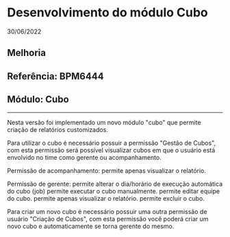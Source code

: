 # Desenvolvimento do módulo Cubo
30/06/2022
## Melhoria
## Referência: BPM6444
## Módulo: Cubo
***

Nesta versão foi implementado um novo módulo "cubo" que permite criação de relatórios customizados.

Para utilizar o cubo é necessário possuir a permissão "Gestão de Cubos", com esta permissão será possível visualizar cubos em que o usuário está envolvido no time como gerente ou acompanhamento.

Permissão de acompanhamento:
    permite apenas visualizar o relatório.

Permissão de gerente:
    permite alterar o dia/horário de execução automática do cubo (job)
    permite executar o cubo manualmente.
    permite editar equipe do cubo.
    permite apenas visualizar o relatório.
    permite excluir o cubo.

Para criar um novo cubo é necessário possuir uma outra permissão de usuário "Criação de Cubos", com esta permissão você poderá criar um novo cubo e automaticamente se torna gerente do mesmo.